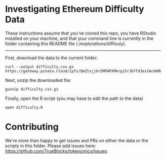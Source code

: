 # Investigating Ethereum Difficulty Data

These instructions assume that you've cloned this repo, you have RStudio installed on your machine, and that your command line 
is currently in the folder containing this README file (./explorations/difficuly).

---
First, download the data to the current folder:

```
curl --output difficulty.csv.gz https://gateway.pinata.cloud/ipfs/QmZtxjjbr5MPAPXMkrgi5rJb7fd3estAcUmMuWa5WVHcE4
```

Next, unzip the downloaded file:

```
gunzip difficulty.csv.gz
```

Finally, open the R script (you may have to edit the path to the data)

```
open difficulty.R
```

# Contributing

We're more than happy to get issues and PRs on either the data or the scripts in this folder. Please add issues here: https://github.com/TrueBlocks/tokenomics/issues.

